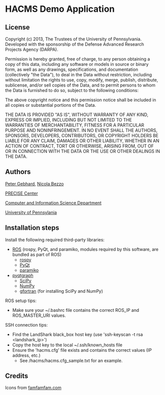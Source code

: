 HACMS Demo Application
=========

License
-------
Copyright (c) 2013, The Trustees of the University of Pennsylvania.
Developed with the sponsorship of the Defense Advanced Research Projects
Agency (DARPA).

Permission is hereby granted, free of charge, to any person obtaining a
copy of this data, including any software or models in source or binary
form, as well as any drawings, specifications, and documentation
(collectively "the Data"), to deal in the Data without restriction,
including without limitation the rights to use, copy, modify, merge,
publish, distribute, sublicense, and/or sell copies of the Data, and to
permit persons to whom the Data is furnished to do so, subject to the
following conditions:

The above copyright notice and this permission notice shall be included
in all copies or substantial portions of the Data.

THE DATA IS PROVIDED "AS IS", WITHOUT WARRANTY OF ANY KIND, EXPRESS OR
IMPLIED, INCLUDING BUT NOT LIMITED TO THE WARRANTIES OF MERCHANTABILITY,
FITNESS FOR A PARTICULAR PURPOSE AND NONINFRINGEMENT. IN NO EVENT SHALL
THE AUTHORS, SPONSORS, DEVELOPERS, CONTRIBUTORS, OR COPYRIGHT HOLDERS BE
LIABLE FOR ANY CLAIM, DAMAGES OR OTHER LIABILITY, WHETHER IN AN ACTION
OF CONTRACT, TORT OR OTHERWISE, ARISING FROM, OUT OF OR IN CONNECTION
WITH THE DATA OR THE USE OR OTHER DEALINGS IN THE DATA.

Authors
-------
[Peter Gebhard](http://www.seas.upenn.edu/~pgeb), [Nicola Bezzo](http://www.seas.upenn.edu/~nicbezzo)

[PRECISE Center](http://precise.seas.upenn.edu)

[Computer and Information Science Department](http://www.cis.upenn.edu/)

[University of Pennsylania](http://www.seas.upenn.edu/)

Installation steps
------------------
Install the following required third-party libraries:
- [ROS](http://wiki.ros.org/) (rospy, PyQt, and paramiko, modules required by this software, are bundled as part of ROS)
    - [rospy](http://wiki.ros.org/rospy)
    - [PyQt](http://www.riverbankcomputing.com/software/pyqt/intro)
    - [paramiko](https://github.com/paramiko/paramiko)
- [pyqtgraph](http://www.pyqtgraph.org/)
    - [SciPy](http://www.scipy.org/)
    - [NumPy](http://www.numpy.org/)
    - [gfortran](http://gcc.gnu.org/wiki/GFortran) (for installing SciPy and NumPy)

ROS setup tips:
- Make sure your ~/.bashrc file contains the correct ROS\_IP and ROS\_MASTER\_URI values.

SSH connection tips:
- Find the LandShark black_box host key (use 'ssh-keyscan -t rsa <landshark\_ip>')
- Copy the host key to the local ~/.ssh/known_hosts file
- Ensure the 'hacms.cfg' file exists and contains the correct values (IP address, etc.)
    - See /hacms/hacms.cfg_sample.txt for an example.


Credits
-------
Icons from [famfamfam.com](http://www.famfamfam.com/lab/icons/silk/)
